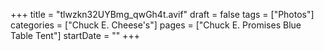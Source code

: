 +++
title = "tlwzkn32UYBmg_qwGh4t.avif"
draft = false
tags = ["Photos"]
categories = ["Chuck E. Cheese's"]
pages = ["Chuck E. Promises Blue Table Tent"]
startDate = ""
+++
